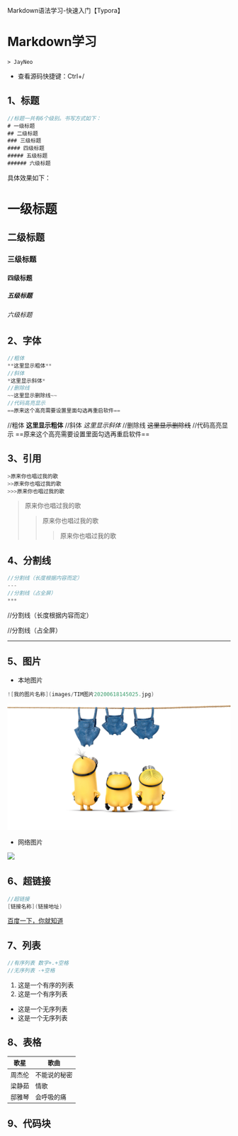 Markdown语法学习-快速入门【Typora】

# Markdown学习

	> JayNeo

- 查看源码快捷键：Ctrl+/

## 1、标题

``` java
//标题一共有6个级别。书写方式如下：
# 一级标题
## 二级标题
### 三级标题
#### 四级标题
##### 五级标题
###### 六级标题    
```

具体效果如下：

# 一级标题
## 二级标题
### 三级标题
#### 四级标题
##### 五级标题
###### 六级标题  

## 2、字体

```java
//粗体
**这里显示粗体**
//斜体
*这里显示斜体*
//删除线
~~这里显示删除线~~
//代码高亮显示
==原来这个高亮需要设置里面勾选再重启软件==    
```

//粗体
**这里显示粗体**
//斜体
*这里显示斜体*
//删除线
~~这里显示删除线~~
//代码高亮显示
==原来这个高亮需要设置里面勾选再重启软件==    

## 3、引用

```java
>原来你也唱过我的歌
>>原来你也唱过我的歌
>>>原来你也唱过我的歌    
```

>原来你也唱过我的歌
>>原来你也唱过我的歌
>>
>>>原来你也唱过我的歌 

## 4、分割线

```java
//分割线（长度根据内容而定）
---
//分割线（占全屏）
***    
```

//分割线（长度根据内容而定）

//分割线（占全屏）

***

## 5、图片

- 本地图片

```java
![我的图片名称](images/TIM图片20200618145025.jpg)
```

![我的图片名称](images/TIM图片20200618145025.jpg)

- 网络图片

![](https://ss0.bdstatic.com/94oJfD_bAAcT8t7mm9GUKT-xh_/timg?image&quality=100&size=b4000_4000&sec=1594285295&di=841852ac46a69473753d80636334c0fa&src=http://img.mp.itc.cn/upload/20161124/0a93f05c110c49f98fb3e93d82037f5b_th.jpg)

## 6、超链接

```java
//超链接
[链接名称](链接地址)
```

[百度一下，你就知道](www.baidu.com)

## 7、列表

```java
//有序列表 数字+.+空格
//无序列表 -+空格
```

1. 这是一个有序的列表
2. 这是一个有序列表

- 这是一个无序列表
- 这是一个无序列表

## 8、表格

| 歌星   | 歌曲         |
| ------ | ------------ |
| 周杰伦 | 不能说的秘密 |
| 梁静茹 | 情歌         |
| 邸雅琴 | 会呼吸的痛   |

## 9、代码块

```java

```

```html

```

